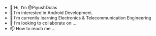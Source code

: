 - 👋 Hi, I’m @PiyushDolas
- 👀 I’m interested in Android Development.
- 🌱 I’m currently learning Electronics & Telecommunication Engineering 
- 💞️ I’m looking to collaborate on ...
- 📫 How to reach me ...

<!---
PiyushDolas/PiyushDolas is a ✨ special ✨ repository because its `README.md` (this file) appears on your GitHub profile.
You can click the Preview link to take a look at your changes.
--->
